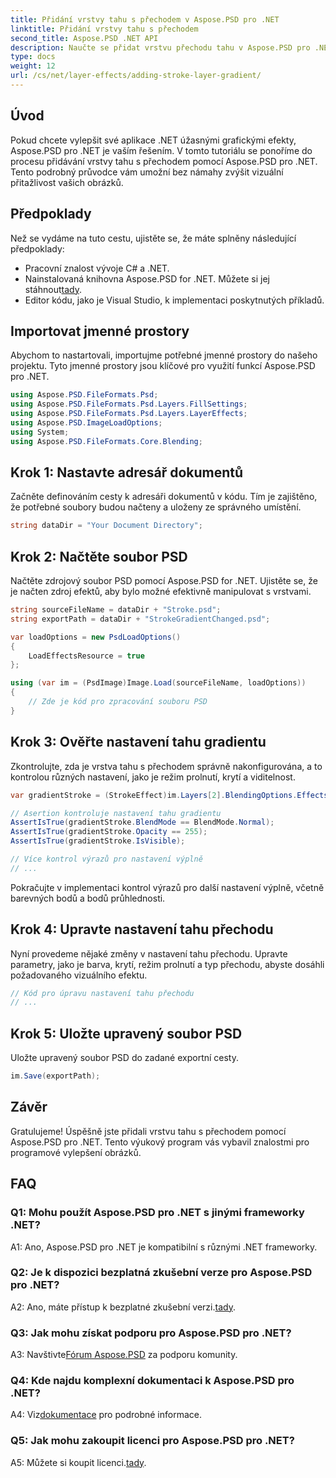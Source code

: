 ```yaml
---
title: Přidání vrstvy tahu s přechodem v Aspose.PSD pro .NET
linktitle: Přidání vrstvy tahu s přechodem
second_title: Aspose.PSD .NET API
description: Naučte se přidat vrstvu přechodu tahu v Aspose.PSD pro .NET. Zlepšete své dovednosti manipulace s obrázky pomocí tohoto komplexního návodu.
type: docs
weight: 12
url: /cs/net/layer-effects/adding-stroke-layer-gradient/
---
```

## Úvod

Pokud chcete vylepšit své aplikace .NET úžasnými grafickými efekty, Aspose.PSD pro .NET je vaším řešením. V tomto tutoriálu se ponoříme do procesu přidávání vrstvy tahu s přechodem pomocí Aspose.PSD pro .NET. Tento podrobný průvodce vám umožní bez námahy zvýšit vizuální přitažlivost vašich obrázků.

## Předpoklady

Než se vydáme na tuto cestu, ujistěte se, že máte splněny následující předpoklady:

- Pracovní znalost vývoje C# a .NET.
-  Nainstalovaná knihovna Aspose.PSD for .NET. Můžete si jej stáhnout[tady](https://releases.aspose.com/psd/net/).
- Editor kódu, jako je Visual Studio, k implementaci poskytnutých příkladů.

## Importovat jmenné prostory

Abychom to nastartovali, importujme potřebné jmenné prostory do našeho projektu. Tyto jmenné prostory jsou klíčové pro využití funkcí Aspose.PSD pro .NET.

```csharp
using Aspose.PSD.FileFormats.Psd;
using Aspose.PSD.FileFormats.Psd.Layers.FillSettings;
using Aspose.PSD.FileFormats.Psd.Layers.LayerEffects;
using Aspose.PSD.ImageLoadOptions;
using System;
using Aspose.PSD.FileFormats.Core.Blending;
```

## Krok 1: Nastavte adresář dokumentů

Začněte definováním cesty k adresáři dokumentů v kódu. Tím je zajištěno, že potřebné soubory budou načteny a uloženy ze správného umístění.

```csharp
string dataDir = "Your Document Directory";
```

## Krok 2: Načtěte soubor PSD

Načtěte zdrojový soubor PSD pomocí Aspose.PSD for .NET. Ujistěte se, že je načten zdroj efektů, aby bylo možné efektivně manipulovat s vrstvami.

```csharp
string sourceFileName = dataDir + "Stroke.psd";
string exportPath = dataDir + "StrokeGradientChanged.psd";

var loadOptions = new PsdLoadOptions()
{
    LoadEffectsResource = true
};

using (var im = (PsdImage)Image.Load(sourceFileName, loadOptions))
{
    // Zde je kód pro zpracování souboru PSD
}
```

## Krok 3: Ověřte nastavení tahu gradientu

Zkontrolujte, zda je vrstva tahu s přechodem správně nakonfigurována, a to kontrolou různých nastavení, jako je režim prolnutí, krytí a viditelnost.

```csharp
var gradientStroke = (StrokeEffect)im.Layers[2].BlendingOptions.Effects[0];

// Asertion kontroluje nastavení tahu gradientu
AssertIsTrue(gradientStroke.BlendMode == BlendMode.Normal);
AssertIsTrue(gradientStroke.Opacity == 255);
AssertIsTrue(gradientStroke.IsVisible);

// Více kontrol výrazů pro nastavení výplně
// ...
```

Pokračujte v implementaci kontrol výrazů pro další nastavení výplně, včetně barevných bodů a bodů průhlednosti.

## Krok 4: Upravte nastavení tahu přechodu

Nyní provedeme nějaké změny v nastavení tahu přechodu. Upravte parametry, jako je barva, krytí, režim prolnutí a typ přechodu, abyste dosáhli požadovaného vizuálního efektu.

```csharp
// Kód pro úpravu nastavení tahu přechodu
// ...
```

## Krok 5: Uložte upravený soubor PSD

Uložte upravený soubor PSD do zadané exportní cesty.

```csharp
im.Save(exportPath);
```

## Závěr

Gratulujeme! Úspěšně jste přidali vrstvu tahu s přechodem pomocí Aspose.PSD pro .NET. Tento výukový program vás vybavil znalostmi pro programové vylepšení obrázků.

## FAQ

### Q1: Mohu použít Aspose.PSD pro .NET s jinými frameworky .NET?

A1: Ano, Aspose.PSD pro .NET je kompatibilní s různými .NET frameworky.

### Q2: Je k dispozici bezplatná zkušební verze pro Aspose.PSD pro .NET?

 A2: Ano, máte přístup k bezplatné zkušební verzi.[tady](https://releases.aspose.com/).

### Q3: Jak mohu získat podporu pro Aspose.PSD pro .NET?

 A3: Navštivte[Fórum Aspose.PSD](https://forum.aspose.com/c/psd/34) za podporu komunity.

### Q4: Kde najdu komplexní dokumentaci k Aspose.PSD pro .NET?

 A4: Viz[dokumentace](https://reference.aspose.com/psd/net/) pro podrobné informace.

### Q5: Jak mohu zakoupit licenci pro Aspose.PSD pro .NET?

 A5: Můžete si koupit licenci.[tady](https://purchase.aspose.com/buy).